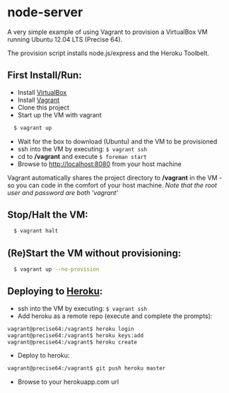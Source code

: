 node-server
===========
A very simple example of using Vagrant to provision a VirtualBox VM running Ubuntu 12.04 LTS (Precise 64).

The provision script installs node.js/express and the Heroku Toolbelt.

## First Install/Run:
* Install [VirtualBox][virtualbox.url]
* Install [Vagrant][vagrant.url]
* Clone this project
* Start up the VM with vagrant

```bash
  $ vagrant up
```
* Wait for the box to download (Ubuntu) and the VM to be provisioned
* ssh into the VM by executing: `$ vagrant ssh`
* cd to **/vagrant** and execute `$ foreman start`
* Browse to [http://localhost:8080][localhost.url] from your host machine

Vagrant automatically shares the project directory to **/vagrant** in the VM - so you can code in the comfort of your host machine.
*Note that the root user and password are both 'vagrant'*

## Stop/Halt the VM:

```bash
  $ vagrant halt
```
## (Re)Start the VM without provisioning:

```bash
  $ vagrant up --no-provision
```
## Deploying to [Heroku][heroku.url]:
* ssh into the VM by executing: `$ vagrant ssh`
* Add heroku as a remote repo (execute and complete the prompts):

```bash
vagrant@precise64:/vagrant$ heroku login
vagrant@precise64:/vagrant$ heroku keys:add
vagrant@precise64:/vagrant$ heroku create
```
* Deploy to heroku:

```bash
vagrant@precise64:/vagrant$ git push heroku master
```
* Browse to your herokuapp.com url

[virtualbox.url]:https://www.virtualbox.org/
[vagrant.url]:http://www.vagrantup.com/
[localhost.url]:http://localhost:8080
[heroku.url]:https://www.heroku.com/


